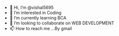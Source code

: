 - 👋 Hi, I’m @vishal5695
- 👀 I’m interested in Coding
- 🌱 I’m currently learning BCA
- 💞️ I’m looking to collaborate on WEB DEVELOPMENT
- 📫 How to reach me ...By gmail

<!---
vishal5695/vishal5695 is a ✨ special ✨ repository because its `README.md` (this file) appears on your GitHub profile.
You can click the Preview link to take a look at your changes.
--->
